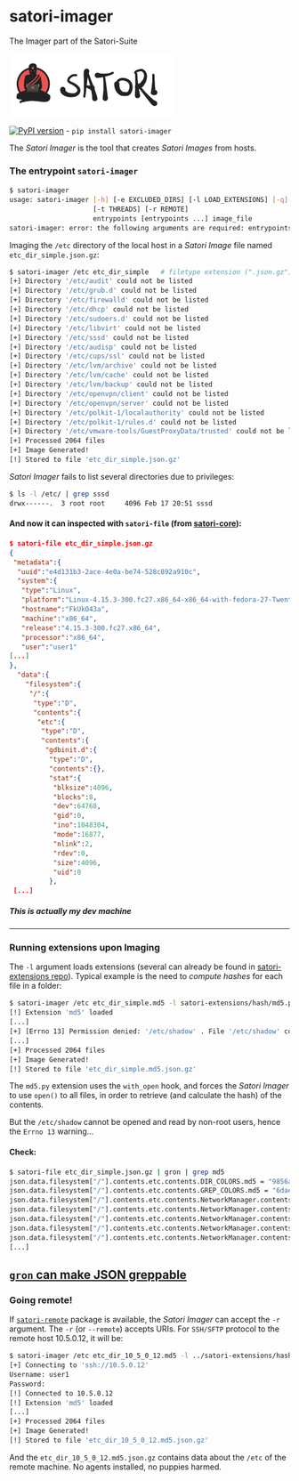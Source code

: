 # satori-imager
The Imager part of the Satori-Suite

![logo2](https://github.com/satori-ng/Logos/blob/master/logos/light/logo2.png)

[![PyPI version](https://badge.fury.io/py/satori-imager.svg)](https://pypi.org/project/satori-imager) - `pip install satori-imager`


The *Satori Imager* is the tool that creates *Satori Images* from hosts.

### The entrypoint `satori-imager`

```sh
$ satori-imager 
usage: satori-imager [-h] [-e EXCLUDED_DIRS] [-l LOAD_EXTENSIONS] [-q]
                     [-t THREADS] [-r REMOTE]
                     entrypoints [entrypoints ...] image_file
satori-imager: error: the following arguments are required: entrypoints, image_file
```

Imaging the `/etc` directory of the local host in a *Satori Image* file named `etc_dir_simple.json.gz`:
```sh
$ satori-imager /etc etc_dir_simple   # filetype extension (".json.gz") extension is appended automatically
[+] Directory '/etc/audit' could not be listed
[+] Directory '/etc/grub.d' could not be listed
[+] Directory '/etc/firewalld' could not be listed
[+] Directory '/etc/dhcp' could not be listed
[+] Directory '/etc/sudoers.d' could not be listed
[+] Directory '/etc/libvirt' could not be listed
[+] Directory '/etc/sssd' could not be listed
[+] Directory '/etc/audisp' could not be listed
[+] Directory '/etc/cups/ssl' could not be listed
[+] Directory '/etc/lvm/archive' could not be listed
[+] Directory '/etc/lvm/cache' could not be listed
[+] Directory '/etc/lvm/backup' could not be listed
[+] Directory '/etc/openvpn/client' could not be listed
[+] Directory '/etc/openvpn/server' could not be listed
[+] Directory '/etc/polkit-1/localauthority' could not be listed
[+] Directory '/etc/polkit-1/rules.d' could not be listed
[+] Directory '/etc/vmware-tools/GuestProxyData/trusted' could not be listed
[+] Processed 2064 files
[+] Image Generated!
[!] Stored to file 'etc_dir_simple.json.gz'
```
*Satori Imager* fails to list several directories due to privileges:
```sh
$ ls -l /etc/ | grep sssd
drwx------.  3 root root     4096 Feb 17 20:51 sssd
```


#### And now it can inspected with `satori-file` (from [satori-core](https://github.com/satori-ng/satori-core)):
```json
$ satori-file etc_dir_simple.json.gz
{
 "metadata":{
  "uuid":"e4d131b3-2ace-4e0a-be74-528c892a910c",
  "system":{
   "type":"Linux",
   "platform":"Linux-4.15.3-300.fc27.x86_64-x86_64-with-fedora-27-Twenty_Seven",
   "hostname":"FkUkO43a",
   "machine":"x86_64",
   "release":"4.15.3-300.fc27.x86_64",
   "processor":"x86_64",
   "user":"user1"
[...]
},
  "data":{
    "filesystem":{
     "/":{
      "type":"D",
      "contents":{
       "etc":{
        "type":"D",
        "contents":{
         "gdbinit.d":{
          "type":"D",
          "contents":{},
          "stat":{
           "blksize":4096,
           "blocks":8,
           "dev":64768,
           "gid":0,
           "ino":1048304,
           "mode":16877,
           "nlink":2,
           "rdev":0,
           "size":4096,
           "uid":0
          },
 [...]
 ```
##### This is actually my dev machine

----

### Running extensions upon Imaging
The `-l` argument loads extensions (several can already be found in [satori-extensions repo](https://github.com/satori-ng/satori-extensions)).
Typical example is the need to *compute hashes* for each file in a folder:
```sh
$ satori-imager /etc etc_dir_simple.md5 -l satori-extensions/hash/md5.py
[!] Extension 'md5' loaded                
[...]
[+] [Errno 13] Permission denied: '/etc/shadow' . File '/etc/shadow' could not be opened.
[...]
[+] Processed 2064 files
[+] Image Generated!
[!] Stored to file 'etc_dir_simple.md5.json.gz'
```
The `md5.py` extension uses the `with_open` hook, and forces the *Satori Imager* to use `open()` to all files, in order to retrieve (and calculate the hash) of the contents.

But the `/etc/shadow` cannot be opened and read by non-root users, hence the `Errno 13` warning...

#### Check:
```sh
$ satori-file etc_dir_simple.json.gz | gron | grep md5
json.data.filesystem["/"].contents.etc.contents.DIR_COLORS.md5 = "9856a682b9e1ac6ecaac082d35f8858c";
json.data.filesystem["/"].contents.etc.contents.GREP_COLORS.md5 = "6dae2e66d0089d8479b14855d4203497";
json.data.filesystem["/"].contents.etc.contents.NetworkManager.contents.VPN.contents["nm-openconnect-service.name"].md5 = "d5077be47811e9be2a6efc7015d36d18";
json.data.filesystem["/"].contents.etc.contents.NetworkManager.contents.VPN.contents["nm-openvpn-service.name"].md5 = "0b93d73970088faff0b455bad04b78fa";
json.data.filesystem["/"].contents.etc.contents.NetworkManager.contents.VPN.contents["nm-pptp-service.name"].md5 = "56856ed0df336411d802ea364f4d8960";
json.data.filesystem["/"].contents.etc.contents.NetworkManager.contents.VPN.contents["nm-ssh-service.name"].md5 = "631a3c73c7e27a5a98b929aa616a0398";
json.data.filesystem["/"].contents.etc.contents.NetworkManager.contents.VPN.contents["nm-vpnc-service.name"].md5 = "d56f8a6ad32c94a1d28503a6950cefc3";
[...]
```
[`gron` can make JSON greppable](https://github.com/tomnomnom/gron) 
----

### Going remote!
If [`satori-remote`](https://github.com/satori-ng/satori-remote) package is available, the *Satori Imager* can accept the `-r` argument.
The `-r` (or `--remote`) accepts URIs. For `SSH/SFTP` protocol to the remote host 10.5.0.12, it will be:

```sh
$ satori-imager /etc etc_dir_10_5_0_12.md5 -l ../satori-extensions/hash/md5.py -r ssh://10.5.0.12
[+] Connecting to 'ssh://10.5.0.12'
Username: user1
Password:
[!] Connected to 10.5.0.12
[!] Extension 'md5' loaded
[...]
[+] Processed 2064 files
[+] Image Generated!
[!] Stored to file 'etc_dir_10_5_0_12.md5.json.gz'
```
And the `etc_dir_10_5_0_12.md5.json.gz` contains data about the `/etc` of the remote machine. No agents installed, no puppies harmed.
